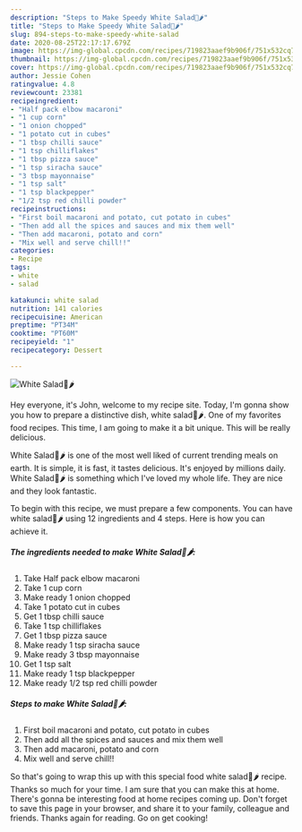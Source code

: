 ```yaml
---
description: "Steps to Make Speedy White Salad🍲🌶"
title: "Steps to Make Speedy White Salad🍲🌶"
slug: 894-steps-to-make-speedy-white-salad
date: 2020-08-25T22:17:17.679Z
image: https://img-global.cpcdn.com/recipes/719823aaef9b906f/751x532cq70/white-salad🍲🌶-recipe-main-photo.jpg
thumbnail: https://img-global.cpcdn.com/recipes/719823aaef9b906f/751x532cq70/white-salad🍲🌶-recipe-main-photo.jpg
cover: https://img-global.cpcdn.com/recipes/719823aaef9b906f/751x532cq70/white-salad🍲🌶-recipe-main-photo.jpg
author: Jessie Cohen
ratingvalue: 4.8
reviewcount: 23381
recipeingredient:
- "Half pack elbow macaroni"
- "1 cup corn"
- "1 onion chopped"
- "1 potato cut in cubes"
- "1 tbsp chilli sauce"
- "1 tsp chilliflakes"
- "1 tbsp pizza sauce"
- "1 tsp siracha sauce"
- "3 tbsp mayonnaise"
- "1 tsp salt"
- "1 tsp blackpepper"
- "1/2 tsp red chilli powder"
recipeinstructions:
- "First boil macaroni and potato, cut potato in cubes"
- "Then add all the spices and sauces and mix them well"
- "Then add macaroni, potato and corn"
- "Mix well and serve chill!!"
categories:
- Recipe
tags:
- white
- salad

katakunci: white salad 
nutrition: 141 calories
recipecuisine: American
preptime: "PT34M"
cooktime: "PT60M"
recipeyield: "1"
recipecategory: Dessert

---
```



![White Salad🍲🌶](https://img-global.cpcdn.com/recipes/719823aaef9b906f/751x532cq70/white-salad🍲🌶-recipe-main-photo.jpg)

Hey everyone, it's John, welcome to my recipe site. Today, I'm gonna show you how to prepare a distinctive dish, white salad🍲🌶. One of my favorites food recipes. This time, I am going to make it a bit unique. This will be really delicious.



White Salad🍲🌶 is one of the most well liked of current trending meals on earth. It is simple, it is fast, it tastes delicious. It's enjoyed by millions daily. White Salad🍲🌶 is something which I've loved my whole life. They are nice and they look fantastic.


To begin with this recipe, we must prepare a few components. You can have white salad🍲🌶 using 12 ingredients and 4 steps. Here is how you can achieve it.

<!--inarticleads1-->

##### The ingredients needed to make White Salad🍲🌶:

1. Take Half pack elbow macaroni
1. Take 1 cup corn
1. Make ready 1 onion chopped
1. Take 1 potato cut in cubes
1. Get 1 tbsp chilli sauce
1. Take 1 tsp chilliflakes
1. Get 1 tbsp pizza sauce
1. Make ready 1 tsp siracha sauce
1. Make ready 3 tbsp mayonnaise
1. Get 1 tsp salt
1. Make ready 1 tsp blackpepper
1. Make ready 1/2 tsp red chilli powder




<!--inarticleads2-->

##### Steps to make White Salad🍲🌶:

1. First boil macaroni and potato, cut potato in cubes
1. Then add all the spices and sauces and mix them well
1. Then add macaroni, potato and corn
1. Mix well and serve chill!!




So that's going to wrap this up with this special food white salad🍲🌶 recipe. Thanks so much for your time. I am sure that you can make this at home. There's gonna be interesting food at home recipes coming up. Don't forget to save this page in your browser, and share it to your family, colleague and friends. Thanks again for reading. Go on get cooking!

